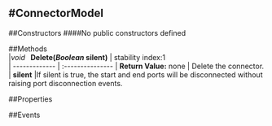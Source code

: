 #ConnectorModel
---
##Constructors 
####No public constructors defined

##Methods  
|*void* **&nbsp;&nbsp;Delete(*Boolean* silent)** |  stability index:1  
| ------------- | :--------------- 
| **Return Value:** none
|  Delete the connector. 
| **silent**
|If silent is true, the start and end ports will be disconnected without raising port disconnection events.















##Properties  













##Events  






